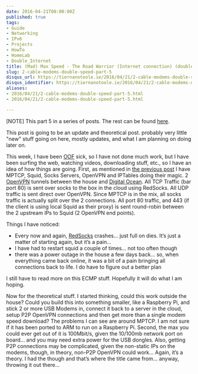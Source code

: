 ```yaml
---
date: 2016-04-21T00:00:00Z
published: true
tags:
- Guide
- Networking
- IPv6
- Projects
- HowTo
- HomeLab
- Double_Internet
title: (Mad) Max Speed - The Road Warrior (Internet connection) (double speed internet Part 5)
slug: 2-cable-modems-double-speed-part-5
disqus_url: https://tiernanotoole.ie/2016/04/21/2-cable-modems-double-speed-part-5.html
disqus_identifier: https://tiernanotoole.ie/2016/04/21/2-cable-modems-double-speed-part-5.html
aliases:
- 2016/04/21/2-cable-modems-double-speed-part-5.html
- 2016/04/21/2-cable-modems-double-speed-part-5.html

---
```

 
 
 
 
 
 
 

[NOTE] This part 5 in a series of posts. The rest can be found [here](https://www.tiernanotoole.ie/tag/Double_Internet/).

This post is going to be an update and theoretical post. probably very little "new" stuff going on here, mostly updates, and what I am planning on doing later on.

This week, I have been [OOF][1] sick, so I have not done much work, but I have been surfing the web, watching videos, downloading stuff, etc., so I have an idea of how things are going. First, as mentioned in [the previous post][2] I have MPTCP, Squid, Socks Servers, OpenVPN and IPTables doing their magic. 2 [OpenVPN][5] tunnels between the house and [Digital Ocean][3]. All TCP Traffic (bar port 80) is sent over socks to the box in the cloud using RedSocks. All UDP traffic is sent direct over OpenVPN. Since MPTCP is in the mix, all socks traffic is actually split over the 2 connections. All port 80 traffic, and 443 (if the client is using local Squid as their proxy) is sent round-robin between the 2 upstream IPs to Squid (2 OpenVPN end points).  

Things I have noticed:

* Every now and again, [RedSocks][4] crashes... just full on dies. It’s just a matter of starting again, but it’s a pain...
* I have had to restart squid a couple of times... not too often though
* there was a power outage in the house a few days back... so, when everything came back online, it was a bit of a pain bringing all connections back to life. I do have to figure out a better plan

I still have to read more on this ECMP stuff. Hopefully it will do what I am hoping.

Now for the theoretical stuff. I started thinking, could this work outside the house? Could you build this into something smaller, like a Raspberry Pi, and stick 2 or more USB Modems in, connect it back to a server in the cloud, setup P2P OpenVPN connections and then get more than a single modem speed download? The problems I can see are around MPTCP. I am not sure if it has been ported to ARM to run on a Raspberry Pi. Second, the max you could ever get out of it is 100Mbit/s, given the 10/100mb network port on board... and you may need extra power for the USB dongles. Also, getting P2P connections may be complicated, given the non-static IPs on the modems, though, in theory, non-P2P OpenVPN could work... Again, it’s a theory. I had the though and that’s where the title came from... anyway, throwing it out there...


[1]:http://blogs.technet.com/b/exchange/archive/2004/07/12/180899.aspx
[2]:https://www.tiernanotoole.ie/2016/04/14/2-cable-modems-double-speed-part-4.html
[3]:https://m.do.co/c/d4d345b83b55
[4]:https://github.com/darkk/redsocks
[5]:http://www.openvpn.net

